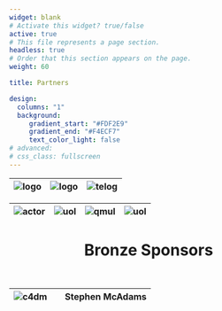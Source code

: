 ```yaml
---
widget: blank
# Activate this widget? true/false
active: true
# This file represents a page section.
headless: true
# Order that this section appears on the page.
weight: 60

title: Partners

design:
  columns: "1"
  background: 
     gradient_start: "#FDF2E9"
     gradient_end: "#F4ECF7"
     text_color_light: false
# advanced:
# css_class: fullscreen
---
```


<div align="center">

|![logo](logos/logo1.png)|![logo](logos/logo-en.svg)|![telog](logos/logo5.png)|
| :---: | :---: | :---: |
  

|![actor](logos/logo4.png)|![uol](logos/Schulich.png)|![qmul](logos/qmul.png)|![uol](logos/logo3b.png)| 
| :---: | :---: | :---: | :---: |

<!-- ![logo](logos/sshrc.png) -->

# Bronze Sponsors
<br/>
  
|![c4dm](logos/c4dm.png)| | Stephen McAdams |
| :---: | :---: | :---: |

</div>
